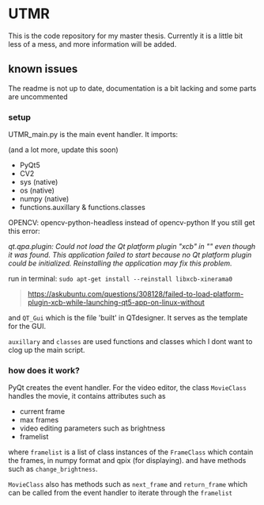 # UTMR

This is the code repository for my master thesis.
Currently it is a little bit less of a mess, and more information will be added.

## known issues
The readme is not up to date, documentation is a bit lacking and some parts are uncommented

### setup
UTMR_main.py is the main event handler. It imports:

(and a lot more, update this soon)

* PyQt5
* CV2
* sys (native)
* os (native)
* numpy (native)
* functions.auxillary & functions.classes

OPENCV:
opencv-python-headless
instead of opencv-python
If you still get this error:

_qt.qpa.plugin: Could not load the Qt platform plugin "xcb" in "" even though it was found. This application failed to_
_start because no Qt platform plugin could be initialized. Reinstalling the application may fix this problem._

run in terminal: `sudo apt-get install --reinstall libxcb-xinerama0`
> https://askubuntu.com/questions/308128/failed-to-load-platform-plugin-xcb-while-launching-qt5-app-on-linux-without

and `QT_Gui` which is the file 'built' in QTdesigner. It serves
as the template for the GUI.

`auxillary` and `classes` are used functions and classes which I dont want
to clog up the main script. 

### how does it work?
PyQt creates the event handler. For the video editor, the class `MovieClass` handles
the movie, it contains attributes such as
* current frame
* max frames
* video editing parameters such as brightness
* framelist

where `framelist` is a list of class instances of the `FrameClass` which 
contain the frames, in numpy format and qpix (for displaying). and have methods
such as `change_brightness`.

`MovieClass` also has methods such as `next_frame` and `return_frame` which can be 
called from the event handler to iterate through the `framelist`



